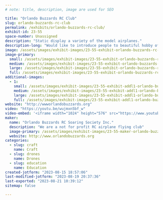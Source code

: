 ```yaml
---
# note: title, description, image are used for SEO

title: "Orlando Buzzards RC Club"
slug: orlando-buzzards-rc-club
permalink: /exhibits/orlando-buzzards-rc-club/
exhibit-id: 23-55
space-number: Unassigned
description: "Static display a variety of the model airplanes."
description-long: "Would like to introduce people to beautiful hobby of building and flying model airplane/sailplane, also invite people to visit our flying field in Christmas FL, and be available to answer question about the model aviation."
image: /assets/images/exhibit-images/23-55-exhibit-orlando-buzzards-rc-club-img-2723-large.JPG
image-primary: 
  small: /assets/images/exhibit-images/23-55-exhibit-orlando-buzzards-rc-club-img-2723-small.JPG
  medium: /assets/images/exhibit-images/23-55-exhibit-orlando-buzzards-rc-club-img-2723-medium.JPG
  large: /assets/images/exhibit-images/23-55-exhibit-orlando-buzzards-rc-club-img-2723-large.JPG
  full: /assets/images/exhibit-images/23-55-exhibit-orlando-buzzards-rc-club-img-2723-full.JPG
additional-images: 
  - 1:
    small: /assets/images/exhibit-images/23-55-exhibit-addl1-orlando-buzzards-rc-club-ava-2-small.jpg
    medium: /assets/images/exhibit-images/23-55-exhibit-addl1-orlando-buzzards-rc-club-ava-2-medium.jpg
    large: /assets/images/exhibit-images/23-55-exhibit-addl1-orlando-buzzards-rc-club-ava-2-large.jpg
    full: /assets/images/exhibit-images/23-55-exhibit-addl1-orlando-buzzards-rc-club-ava-2-full.jpg
website: "http://wwworlandobuzzards.org"
video: "https://youtu.be/wujmxn5bf_w"
video-embed: '<iframe width="1024" height="576" src="https://www.youtube.com/embed/wujmxn5bf_w?feature=oembed" frameborder="0" allow="accelerometer; autoplay; clipboard-write; encrypted-media; gyroscope; picture-in-picture; web-share" allowfullscreen title="Christmas field Sep 2022"></iframe>'
maker: 
  name: "Orlando Buzzards RC Soaring Society Inc."
  description: "We are a not for profit RC airplane flying club"
  image-primary: /assets/images/exhibit-images/23-55-maker-orlando-buzzards-rc-club-buzzards-logo-final-medium.jpg
  website: http://www.orlandobuzzards.org
categories: 
  - slug: craft
    name: Craft
  - slug: drones
    name: Drones
  - slug: education
    name: Education
created-jotform: "2023-08-15 18:57:06"
last-modified-jotform: "2023-08-19 20:37:36"
last-exported: "2023-08-21 10:39:12"
sitemap: false

---
```

